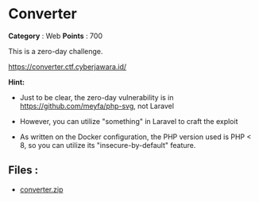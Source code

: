 # Converter

**Category** : Web
**Points** : 700

This is a zero-day challenge.

https://converter.ctf.cyberjawara.id/

**Hint:**

- Just to be clear, the zero-day vulnerability is in https://github.com/meyfa/php-svg, not Laravel
- However, you can utilize "something" in Laravel to craft the exploit
- As written on the Docker configuration, the PHP version used is PHP < 8, so you can utilize its "insecure-by-default" feature.

## Files : 
 - [converter.zip](./converter.zip)



